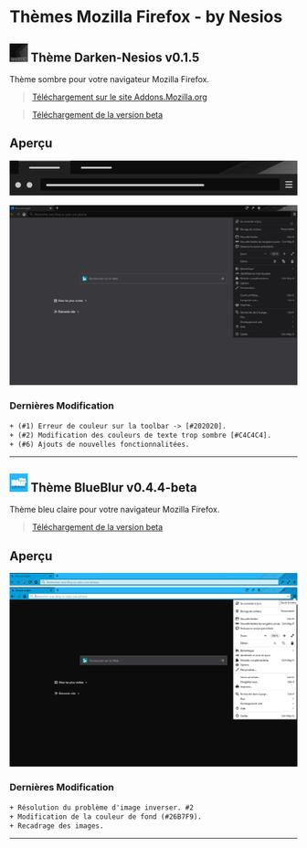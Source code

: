 # Thèmes Mozilla Firefox - by Nesios


## ![icon](/Darken-Nesios/icons/icon32.png) Thème Darken-Nesios v0.1.5

Thème sombre pour votre navigateur Mozilla Firefox.

> [Téléchargement  sur le site Addons.Mozilla.org](https://addons.mozilla.org/fr/firefox/addon/darken-nesios/)

> [Téléchargement de la version beta](https://github.com/N3siOS/myMozillaTheme/releases/download/v0.1.5-beta/darken_beta-0.1.5-an+fx.xpi)


## Aperçu

![Darken](/screenshot/moztheme_darken.png)


![Darken](/screenshot/darken_screenfull.png)

### Dernières Modification 

    + (#1) Erreur de couleur sur la toolbar -> [#202020].
    + (#2) Modification des couleurs de texte trop sombre [#C4C4C4].
    + (#6) Ajouts de nouvelles fonctionnalitées.

---

## ![icon](/blueBlur/icons/icon32.png) Thème BlueBlur v0.4.4-beta

Thème bleu claire pour votre navigateur Mozilla Firefox.


> [Téléchargement de la version beta](https://github.com/N3siOS/myMozillaTheme/releases/download/v0.4.4/blueblur-0.4.4-an+fx.xpi)

## Aperçu

![BlueBlur](/screenshot/moztheme_blueblur.png)
![BlueBlur](/screenshot/blueBlur_screenfull.png)

### Dernières Modification 

    + Résolution du problème d'image inverser. #2
    + Modification de la couleur de fond (#26B7F9).
    + Recadrage des images.

---